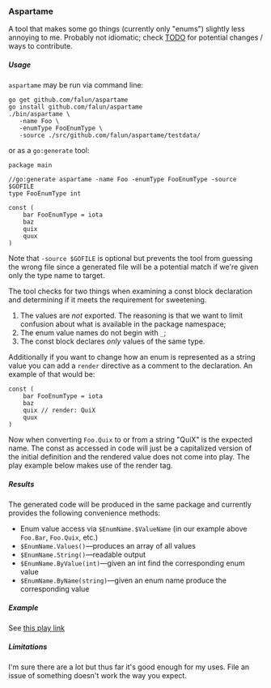 ### Aspartame

A tool that makes some go things (currently only "enums") slightly less annoying to me. Probably not idiomatic; check [TODO](TODO.md) for potential changes / ways to contribute.


##### Usage
`aspartame` may be run via command line:

	go get github.com/falun/aspartame
	go install github.com/falun/aspartame
	./bin/aspartame \
	   -name Foo \
	   -enumType FooEnumType \
	   -source ./src/github.com/falun/aspartame/testdata/

or as a `go:generate` tool:

	package main
	
	//go:generate aspartame -name Foo -enumType FooEnumType -source $GOFILE
	type FooEnumType int
	
	const (
		bar FooEnumType = iota
		baz
		quix
		quux
	)

Note that `-source $GOFILE` is optional but prevents the tool from guessing the wrong file since a generated file will be a potential match if we're given only the type name to target.

The tool checks for two things when examining a const block declaration and determining if it meets the requirement for sweetening.

1. The values are _not_ exported. The reasoning is that we want to limit confusion about what is available in the package namespace;
2. The enum value names do not begin with `_`;
3. The const block declares _only_ values of the same type.

Additionally if you want to change how an enum is represented as a string value you can add a `render` directive as a comment to the declaration. An example of that would be:

	const (
		bar FooEnumType = iota
		baz
		quix // render: QuiX
		quux
	)

Now when converting `Foo.Quix` to or from a string "QuiX" is the expected name.  The const as accessed in code will just be a capitalized version of the initial definition and the rendered value does not come into play. The play example below makes use of the render tag.

##### Results
The generated code will be produced in the same package and currently provides the following convenience methods:

* Enum value access via `$EnumName.$ValueName` (in our example above `Foo.Bar`, `Foo.Quix`, etc.)
* `$EnumName.Values()`&mdash;produces an array of all values
* `$EnumName.String()`&mdash;readable output
* `$EnumName.ByValue(int)`&mdash;given an int find the corresponding enum value
* `$EnumName.ByName(string)`&mdash;given an enum name produce the corresponding value

##### Example
See [this play link](http://play.golang.org/p/hKnt5OLNvp)

##### Limitations
I'm sure there are a lot but thus far it's good enough for my uses. File an issue of something doesn't work the way you expect.
